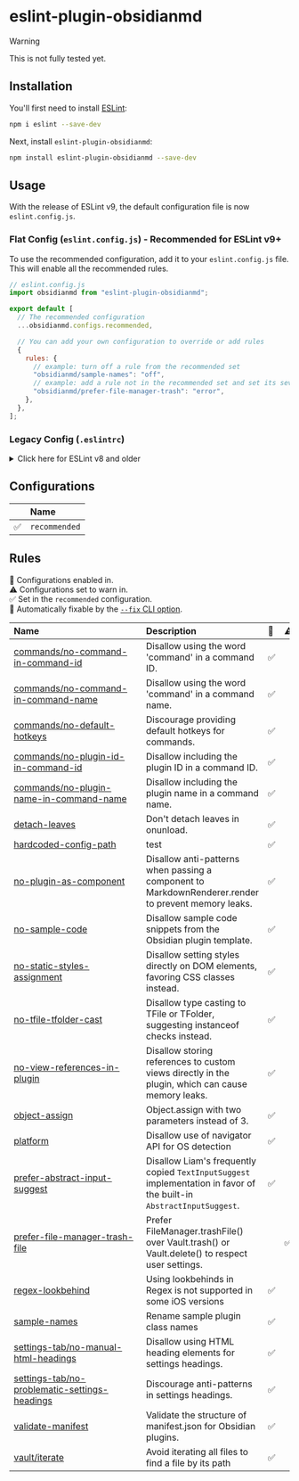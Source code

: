 # eslint-plugin-obsidianmd

> [!warning]
> This is not fully tested yet.

## Installation

You'll first need to install [ESLint](https://eslint.org/):

```sh
npm i eslint --save-dev
```

Next, install `eslint-plugin-obsidianmd`:

```sh
npm install eslint-plugin-obsidianmd --save-dev
```

## Usage

With the release of ESLint v9, the default configuration file is now `eslint.config.js`.

### Flat Config (`eslint.config.js`) - Recommended for ESLint v9+

To use the recommended configuration, add it to your `eslint.config.js` file. This will enable all the recommended rules.

```javascript
// eslint.config.js
import obsidianmd from "eslint-plugin-obsidianmd";

export default [
  // The recommended configuration
  ...obsidianmd.configs.recommended,

  // You can add your own configuration to override or add rules
  {
    rules: {
      // example: turn off a rule from the recommended set
      "obsidianmd/sample-names": "off",
      // example: add a rule not in the recommended set and set its severity
      "obsidianmd/prefer-file-manager-trash": "error",
    },
  },
];
```

### Legacy Config (`.eslintrc`)

<details>
<summary>Click here for ESLint v8 and older</summary>

To use the recommended configuration, extend it in your `.eslintrc` file:

```json
{
  "extends": ["plugin:obsidianmd/recommended"]
}
```

You can also override or add rules:

```json
{
  "extends": ["plugin:obsidianmd/recommended"],
  "rules": {
    "obsidianmd/sample-names": "off",
    "obsidianmd/prefer-file-manager-trash": "error"
  }
}
```

</details>

## Configurations

<!-- begin auto-generated configs list -->

|    | Name          |
| :- | :------------ |
| ✅  | `recommended` |

<!-- end auto-generated configs list -->



## Rules

<!-- begin auto-generated rules list -->

💼 Configurations enabled in.\
⚠️ Configurations set to warn in.\
✅ Set in the `recommended` configuration.\
🔧 Automatically fixable by the [`--fix` CLI option](https://eslint.org/docs/user-guide/command-line-interface#--fix).

| Name                                                                                                         | Description                                                                                                          | 💼 | ⚠️ | 🔧 |
| :----------------------------------------------------------------------------------------------------------- | :------------------------------------------------------------------------------------------------------------------- | :- | :- | :- |
| [commands/no-command-in-command-id](docs/rules/commands/no-command-in-command-id.md)                         | Disallow using the word 'command' in a command ID.                                                                   | ✅  |    |    |
| [commands/no-command-in-command-name](docs/rules/commands/no-command-in-command-name.md)                     | Disallow using the word 'command' in a command name.                                                                 | ✅  |    |    |
| [commands/no-default-hotkeys](docs/rules/commands/no-default-hotkeys.md)                                     | Discourage providing default hotkeys for commands.                                                                   | ✅  |    |    |
| [commands/no-plugin-id-in-command-id](docs/rules/commands/no-plugin-id-in-command-id.md)                     | Disallow including the plugin ID in a command ID.                                                                    | ✅  |    |    |
| [commands/no-plugin-name-in-command-name](docs/rules/commands/no-plugin-name-in-command-name.md)             | Disallow including the plugin name in a command name.                                                                | ✅  |    |    |
| [detach-leaves](docs/rules/detach-leaves.md)                                                                 | Don't detach leaves in onunload.                                                                                     | ✅  |    | 🔧 |
| [hardcoded-config-path](docs/rules/hardcoded-config-path.md)                                                 | test                                                                                                                 | ✅  |    |    |
| [no-plugin-as-component](docs/rules/no-plugin-as-component.md)                                               | Disallow anti-patterns when passing a component to MarkdownRenderer.render to prevent memory leaks.                  | ✅  |    |    |
| [no-sample-code](docs/rules/no-sample-code.md)                                                               | Disallow sample code snippets from the Obsidian plugin template.                                                     | ✅  |    | 🔧 |
| [no-static-styles-assignment](docs/rules/no-static-styles-assignment.md)                                     | Disallow setting styles directly on DOM elements, favoring CSS classes instead.                                      | ✅  |    |    |
| [no-tfile-tfolder-cast](docs/rules/no-tfile-tfolder-cast.md)                                                 | Disallow type casting to TFile or TFolder, suggesting instanceof checks instead.                                     | ✅  |    |    |
| [no-view-references-in-plugin](docs/rules/no-view-references-in-plugin.md)                                   | Disallow storing references to custom views directly in the plugin, which can cause memory leaks.                    | ✅  |    |    |
| [object-assign](docs/rules/object-assign.md)                                                                 | Object.assign with two parameters instead of 3.                                                                      | ✅  |    |    |
| [platform](docs/rules/platform.md)                                                                           | Disallow use of navigator API for OS detection                                                                       | ✅  |    |    |
| [prefer-abstract-input-suggest](docs/rules/prefer-abstract-input-suggest.md)                                 | Disallow Liam's frequently copied `TextInputSuggest` implementation in favor of the built-in `AbstractInputSuggest`. | ✅  |    |    |
| [prefer-file-manager-trash-file](docs/rules/prefer-file-manager-trash-file.md)                               | Prefer FileManager.trashFile() over Vault.trash() or Vault.delete() to respect user settings.                        |    | ✅  |    |
| [regex-lookbehind](docs/rules/regex-lookbehind.md)                                                           | Using lookbehinds in Regex is not supported in some iOS versions                                                     | ✅  |    |    |
| [sample-names](docs/rules/sample-names.md)                                                                   | Rename sample plugin class names                                                                                     | ✅  |    |    |
| [settings-tab/no-manual-html-headings](docs/rules/settings-tab/no-manual-html-headings.md)                   | Disallow using HTML heading elements for settings headings.                                                          | ✅  |    | 🔧 |
| [settings-tab/no-problematic-settings-headings](docs/rules/settings-tab/no-problematic-settings-headings.md) | Discourage anti-patterns in settings headings.                                                                       | ✅  |    | 🔧 |
| [validate-manifest](docs/rules/validate-manifest.md)                                                         | Validate the structure of manifest.json for Obsidian plugins.                                                        | ✅  |    |    |
| [vault/iterate](docs/rules/vault/iterate.md)                                                                 | Avoid iterating all files to find a file by its path<br/>                                                            | ✅  |    | 🔧 |

<!-- end auto-generated rules list -->
